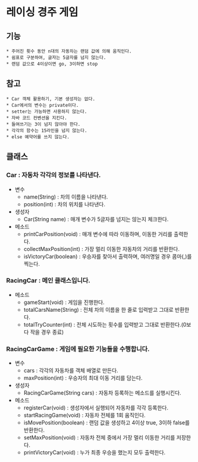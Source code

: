 # 레이싱 경주 게임
## 기능
    * 주어진 횟수 동안 n대의 자동차는 랜덤 값에 의해 움직인다.
    * 쉼표로 구분하여, 글자는 5글자를 넘지 않는다.
    * 랜덤 값으로 4이상이면 go, 3이하면 stop

## 참고
    * Car 객체 활용하기, 기본 생성자는 없다.
    * Car에서의 변수는 private이다.
    * setter는 가능하면 사용하지 않는다.
    * 자바 코드 컨벤션을 지킨다.
    * 들여쓰기는 3이 넘지 않아야 한다.
    * 각각의 함수는 15라인을 넘지 않는다.
    * else 예약어를 쓰지 않는다.

## 클래스
### Car : 자동차 각각의 정보를 나타낸다.
* 변수
    * name(String) : 차의 이름을 나타낸다.
    * position(int) : 차의 위치를 나타낸다.
* 생성자
    * Car(String name) : 매개 변수가 5글자를 넘지는 않는지 체크한다.
* 메소드
    * printCarPosition(void) : 매개 변수에 따라 이동하며, 이동한 거리를 출력한다.
    * collectMaxPosition(int) : 가장 멀리 이동한 자동차의 거리를 반환한다.
    * isVictoryCar(boolean) : 우승자를 찾아서 출력하며, 여러명일 경우 콤마(,)를 찍는다.

### RacingCar : 메인 클래스입니다.
* 메소드
    * gameStart(void) : 게임을 진행한다.
    * totalCarsName(String) : 전체 차의 이름을 한 줄로 입력받고 그대로 반환한다.
    * totalTryCounter(int) : 전체 시도하는 횟수를 입력받고 그대로 반환한다.(0보다 작을 경우 종료)

### RacingCarGame : 게임에 필요한 기능들을 수행합니다.
* 변수
    * cars[](Car) : 각각의 자동차를 객체 배열로 만든다.
    * maxPosition(int) : 우승자의 최대 이동 거리를 담는다.
* 생성자
    * RacingCarGame(String cars) : 자동차 등록하는 메소드를 실행시킨다.
* 메소드
    * registerCar(void) : 생성자에서 실행되어 자동차를 각각 등록한다.
    * startRacingGame(void) : 자동차 전체를 1회 움직인다.
    * isMovePosition(boolean) :  랜덤 값을 생성하고 4이상 true, 3이하 false를 반환한다.
    * setMaxPosition(void) : 자동차 전체 중에서 가장 멀리 이동한 거리를 저장한다.
    * printVictoryCar(void) : 누가 최종 우승을 했는지 모두 출력한다.
